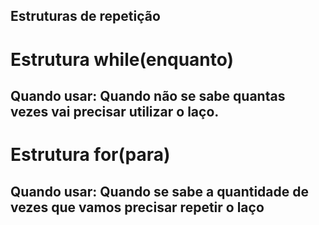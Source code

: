 ## Estruturas de repetição

# Estrutura while(enquanto)
## Quando usar: Quando não se sabe quantas vezes vai precisar utilizar o laço.

# Estrutura for(para)
## Quando usar: Quando se sabe a quantidade de vezes que vamos precisar repetir o laço